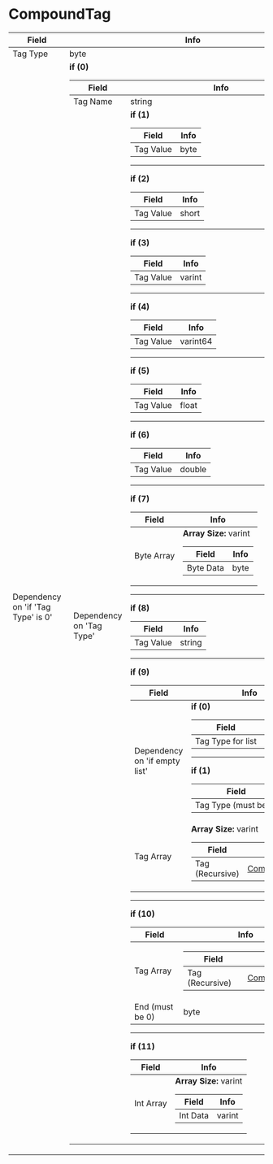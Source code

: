 # CompoundTag

<table><thead><tr><th>Field</th><th>Info</th></tr></thead><tbody>
<tr><td>Tag Type</td><td>byte</td></tr>
<tr><td>Dependency on 'if 'Tag Type' is 0'</td><td><b>if (0)</b><br>
  <table><thead><tr><th>Field</th><th>Info</th></tr></thead><tbody>
  <tr><td>Tag Name</td><td>string</td></tr>
  <tr><td>Dependency on 'Tag Type'</td><td><b>if (1)</b><br>
    <table><thead><tr><th>Field</th><th>Info</th></tr></thead><tbody>
    <tr><td>Tag Value</td><td>byte</td></tr>
    </tbody></table><hr>
    <b>if (2)</b><br>
    <table><thead><tr><th>Field</th><th>Info</th></tr></thead><tbody>
    <tr><td>Tag Value</td><td>short</td></tr>
    </tbody></table><hr>
    <b>if (3)</b><br>
    <table><thead><tr><th>Field</th><th>Info</th></tr></thead><tbody>
    <tr><td>Tag Value</td><td>varint</td></tr>
    </tbody></table><hr>
    <b>if (4)</b><br>
    <table><thead><tr><th>Field</th><th>Info</th></tr></thead><tbody>
    <tr><td>Tag Value</td><td>varint64</td></tr>
    </tbody></table><hr>
    <b>if (5)</b><br>
    <table><thead><tr><th>Field</th><th>Info</th></tr></thead><tbody>
    <tr><td>Tag Value</td><td>float</td></tr>
    </tbody></table><hr>
    <b>if (6)</b><br>
    <table><thead><tr><th>Field</th><th>Info</th></tr></thead><tbody>
    <tr><td>Tag Value</td><td>double</td></tr>
    </tbody></table><hr>
    <b>if (7)</b><br>
    <table><thead><tr><th>Field</th><th>Info</th></tr></thead><tbody>
    <tr><td>Byte Array</td><td><b>Array Size:</b> varint
      <table><thead><tr><th>Field</th><th>Info</th></tr></thead><tbody>
      <tr><td>Byte Data</td><td>byte</td></tr>
      </tbody></table></td></tr>
    </tbody></table><hr>
    <b>if (8)</b><br>
    <table><thead><tr><th>Field</th><th>Info</th></tr></thead><tbody>
    <tr><td>Tag Value</td><td>string</td></tr>
    </tbody></table><hr>
    <b>if (9)</b><br>
    <table><thead><tr><th>Field</th><th>Info</th></tr></thead><tbody>
    <tr><td>Dependency on 'if empty list'</td><td><b>if (0)</b><br>
      <table><thead><tr><th>Field</th><th>Info</th></tr></thead><tbody>
      <tr><td>Tag Type for list</td><td>byte</td></tr>
      </tbody></table><hr>
      <b>if (1)</b><br>
      <table><thead><tr><th>Field</th><th>Info</th></tr></thead><tbody>
      <tr><td>Tag Type (must be 1)</td><td>byte</td></tr>
      </tbody></table></td></tr>
    <tr><td>Tag Array</td><td><b>Array Size:</b> varint
      <table><thead><tr><th>Field</th><th>Info</th></tr></thead><tbody>
      <tr><td>Tag (Recursive)</td><td><a href="../types/CompoundTag.md">CompoundTag</a></td></tr>
      </tbody></table></td></tr>
    </tbody></table><hr>
    <b>if (10)</b><br>
    <table><thead><tr><th>Field</th><th>Info</th></tr></thead><tbody>
    <tr><td>Tag Array</td><td><table><thead><tr><th>Field</th><th>Info</th></tr></thead><tbody>
      <tr><td>Tag (Recursive)</td><td><a href="../types/CompoundTag.md">CompoundTag</a></td></tr>
      </tbody></table></td></tr>
    <tr><td>End (must be 0)</td><td>byte</td></tr>
    </tbody></table><hr>
    <b>if (11)</b><br>
    <table><thead><tr><th>Field</th><th>Info</th></tr></thead><tbody>
    <tr><td>Int Array</td><td><b>Array Size:</b> varint
      <table><thead><tr><th>Field</th><th>Info</th></tr></thead><tbody>
      <tr><td>Int Data</td><td>varint</td></tr>
      </tbody></table></td></tr>
    </tbody></table></td></tr>
  </tbody></table></td></tr>
</tbody></table>